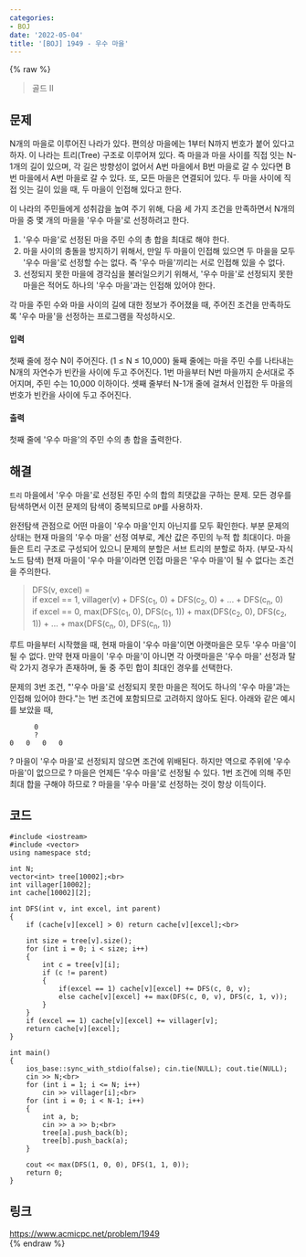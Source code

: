 ```yaml
---
categories:
- BOJ
date: '2022-05-04'
title: '[BOJ] 1949 - 우수 마을'
---
```


{% raw %}
> 골드 II<br>

## 문제
N개의 마을로 이루어진 나라가 있다. 편의상 마을에는 1부터 N까지 번호가 붙어 있다고 하자. 이 나라는 트리(Tree) 구조로 이루어져 있다. 즉 마을과 마을 사이를 직접 잇는 N-1개의 길이 있으며, 각 길은 방향성이 없어서 A번 마을에서 B번 마을로 갈 수 있다면 B번 마을에서 A번 마을로 갈 수 있다. 또, 모든 마을은 연결되어 있다. 두 마을 사이에 직접 잇는 길이 있을 때, 두 마을이 인접해 있다고 한다.

이 나라의 주민들에게 성취감을 높여 주기 위해, 다음 세 가지 조건을 만족하면서 N개의 마을 중 몇 개의 마을을 '우수 마을'로 선정하려고 한다.

1.  '우수 마을'로 선정된 마을 주민 수의 총 합을 최대로 해야 한다.
2.  마을 사이의 충돌을 방지하기 위해서, 만일 두 마을이 인접해 있으면 두 마을을 모두 '우수 마을'로 선정할 수는 없다. 즉 '우수 마을'끼리는 서로 인접해 있을 수 없다.
3.  선정되지 못한 마을에 경각심을 불러일으키기 위해서, '우수 마을'로 선정되지 못한 마을은 적어도 하나의 '우수 마을'과는 인접해 있어야 한다.

각 마을 주민 수와 마을 사이의 길에 대한 정보가 주어졌을 때, 주어진 조건을 만족하도록 '우수 마을'을 선정하는 프로그램을 작성하시오.

#### 입력
첫째 줄에 정수 N이 주어진다. (1 ≤ N ≤ 10,000) 둘째 줄에는 마을 주민 수를 나타내는 N개의 자연수가 빈칸을 사이에 두고 주어진다. 1번 마을부터 N번 마을까지 순서대로 주어지며, 주민 수는 10,000 이하이다. 셋째 줄부터 N-1개 줄에 걸쳐서 인접한 두 마을의 번호가 빈칸을 사이에 두고 주어진다.

#### 출력
첫째 줄에 '우수 마을'의 주민 수의 총 합을 출력한다.

## 해결
`트리` 마을에서 '우수 마을'로 선정된 주민 수의 합의 최댓값을 구하는 문제. 모든 경우를 탐색하면서 이전 문제의 탐색이 중복되므로 `DP`를 사용하자.

완전탐색 관점으로 어떤 마을이 '우수 마을'인지 아닌지를 모두 확인한다. 부분 문제의 상태는 현재 마을의 '우수 마을' 선정 여부로, 계산 값은 주민의 누적 합 최대이다. 마을들은 트리 구조로 구성되어 있으니 문제의 분할은 서브 트리의 분할로 하자. (부모-자식 노드 탐색) 현재 마을이 '우수 마을'이라면 인접 마을은 '우수 마을'이 될 수 없다는 조건을 주의한다.
> DFS(v, excel) = <br>
> if excel == 1, villager(v) + DFS(c<sub>1</sub>, 0) + DFS(c<sub>2</sub>, 0) + ... + DFS(c<sub>n</sub>, 0)<br>
> if excel == 0, max(DFS(c<sub>1</sub>, 0), DFS(c<sub>1</sub>, 1)) + max(DFS(c<sub>2</sub>, 0), DFS(c<sub>2</sub>, 1)) + ... + max(DFS(c<sub>n</sub>, 0), DFS(c<sub>n</sub>, 1))<br>

루트 마을부터 시작했을 때, 현재 마을이 '우수 마을'이면 아랫마을은 모두 '우수 마을'이 될 수 없다. 만약 현재 마을이 '우수 마을'이 아니면 각 아랫마을은 '우수 마을' 선정과 탈락 2가지 경우가 존재하며, 둘 중 주민 합이 최대인 경우를 선택한다.

문제의 3번 조건, "'우수 마을'로 선정되지 못한 마을은 적어도 하나의 '우수 마을'과는 인접해 있어야 한다."는 1번 조건에 포함되므로 고려하지 않아도 된다. 아래와 같은 예시를 보았을 때,
```
      0
      ?
0   0   0   0
```
? 마을이 '우수 마을'로 선정되지 않으면 조건에 위배된다. 하지만 역으로 주위에 '우수 마을'이 없으므로 ? 마을은 언제든 '우수 마을'로 선정될 수 있다. 1번 조건에 의해 주민 최대 합을 구해야 하므로 ? 마을을 '우수 마을'로 선정하는 것이 항상 이득이다. 

## 코드
```
#include <iostream>
#include <vector>
using namespace std;

int N;
vector<int> tree[10002];<br>
int villager[10002];
int cache[10002][2];

int DFS(int v, int excel, int parent)
{
	if (cache[v][excel] > 0) return cache[v][excel];<br>

	int size = tree[v].size();
	for (int i = 0; i < size; i++)
	{
		int c = tree[v][i];
		if (c != parent)
		{
			if(excel == 1) cache[v][excel] += DFS(c, 0, v);
			else cache[v][excel] += max(DFS(c, 0, v), DFS(c, 1, v));
		}
	}
	if (excel == 1) cache[v][excel] += villager[v];
	return cache[v][excel];
}

int main()
{
	ios_base::sync_with_stdio(false); cin.tie(NULL); cout.tie(NULL);
	cin >> N;<br>
	for (int i = 1; i <= N; i++)
		cin >> villager[i];<br>
	for (int i = 0; i < N-1; i++)
	{
		int a, b;
		cin >> a >> b;<br>
		tree[a].push_back(b);
		tree[b].push_back(a);
	}

	cout << max(DFS(1, 0, 0), DFS(1, 1, 0));
	return 0;
}
```

## 링크
https://www.acmicpc.net/problem/1949<br>
{% endraw %}